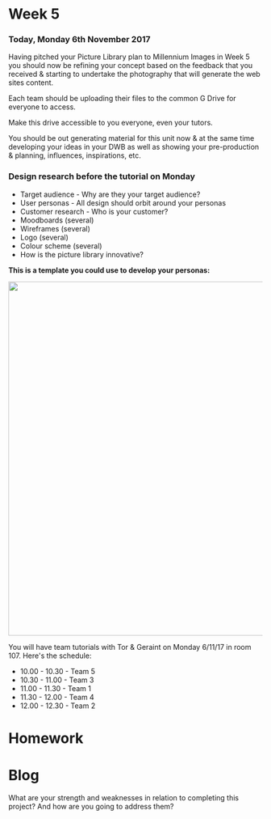 # Week 5

### Today, Monday 6th November 2017

Having pitched your Picture Library plan to Millennium Images in Week 5 you should now be refining your concept based on the feedback that you received & starting to undertake the photography that will generate the web sites content.

Each team should be uploading their files to the common G Drive for everyone to access.

Make this drive accessible to you everyone, even your tutors.

You should be out generating material for this unit now & at the same time developing your ideas in your DWB as well as showing your pre-production & planning, influences, inspirations, etc.

### Design research before the tutorial on Monday

* Target audience - Why are they your target audience?
* User personas - All design should orbit around your personas
* Customer research - Who is your customer?  
* Moodboards (several)
* Wireframes (several)
* Logo (several)
* Colour scheme (several)
* How is the picture library innovative?

**This is a template you could use to develop your personas:**

<img src="https://github.com/RavensbourneWebMedia/FinalMajorProject-/blob/2017/2018/assets%20/Empathy-Map-No-Stickies.png" width="700">

You will have team tutorials with Tor & Geraint on Monday 6/11/17 in room 107. Here's the schedule:
* 10.00 - 10.30 - Team 5
* 10.30 - 11.00 - Team 3
* 11.00 - 11.30 - Team 1
* 11.30 - 12.00 - Team 4
* 12.00 - 12.30 - Team 2


# Homework


# Blog

What are your strength and weaknesses in relation to completing this project? And how are you going to address them?
